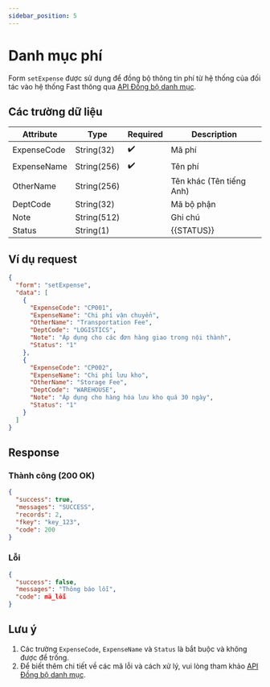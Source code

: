```yaml
---
sidebar_position: 5
---
```


# Danh mục phí

Form `setExpense` được sử dụng để đồng bộ thông tin phí từ hệ thống của đối tác vào hệ thống Fast thông qua [API Đồng bộ danh mục](../sync-data).

## Các trường dữ liệu

| Attribute    | Type        | Required | Description          |
|--------------|-------------|----------|----------------------|
| ExpenseCode  | String(32)  | ✔️       | Mã phí               |
| ExpenseName  | String(256) | ✔️       | Tên phí              |
| OtherName    | String(256) |          | Tên khác (Tên tiếng Anh) |
| DeptCode     | String(32)  |          | Mã bộ phận           |
| Note         | String(512) |          | Ghi chú              |
| Status       | String(1)   |        | {{STATUS}} |

## Ví dụ request

```json
{
  "form": "setExpense",
  "data": [
    {
      "ExpenseCode": "CP001",
      "ExpenseName": "Chi phí vận chuyển",
      "OtherName": "Transportation Fee",
      "DeptCode": "LOGISTICS",
      "Note": "Áp dụng cho các đơn hàng giao trong nội thành",
      "Status": "1"
    },
    {
      "ExpenseCode": "CP002",
      "ExpenseName": "Chi phí lưu kho",
      "OtherName": "Storage Fee",
      "DeptCode": "WAREHOUSE",
      "Note": "Áp dụng cho hàng hóa lưu kho quá 30 ngày",
      "Status": "1"
    }
  ]
}
```

## Response

### Thành công (200 OK)

```json
{
  "success": true,
  "messages": "SUCCESS",
  "records": 2,
  "fkey": "key_123",
  "code": 200
}
```

### Lỗi

```json
{
  "success": false,
  "messages": "Thông báo lỗi",
  "code": mã_lỗi
}
```

## Lưu ý

1. Các trường `ExpenseCode`, `ExpenseName` và `Status` là bắt buộc và không được để trống.
2. Để biết thêm chi tiết về các mã lỗi và cách xử lý, vui lòng tham khảo [API Đồng bộ danh mục](../sync-data).